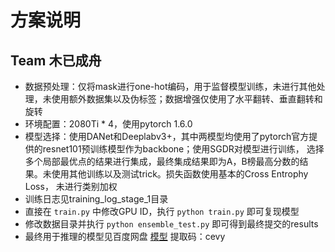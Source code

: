 # 方案说明
## Team 木已成舟

- 数据预处理：仅将mask进行one-hot编码，用于监督模型训练，未进行其他处理，未使用额外数据集以及伪标签；数据增强仅使用了水平翻转、垂直翻转和旋转  
- 环境配置：2080Ti * 4，使用pytorch 1.6.0
- 模型选择：使用DANet和Deeplabv3+，其中两模型均使用了pytorch官方提供的resnet101预训练模型作为backbone；使用SGDR对模型进行训练，
选择多个局部最优点的结果进行集成，最终集成结果即为A，B榜最高分数的结果。未使用其他训练以及测试trick。损失函数使用基本的Cross Entrophy Loss，
未进行类别加权
- 训练日志见training_log_stage_1目录
- 直接在 ```train.py``` 中修改GPU ID，执行 ```python train.py``` 即可复现模型
- 修改数据目录并执行 ```python ensemble_test.py``` 即可得到最终提交的results
- 最终用于推理的模型见百度网盘 [模型](https://pan.baidu.com/s/16hvTw3Vm12vPQivPRrHeqA) 提取码：cevy